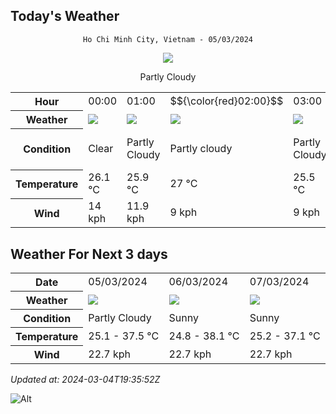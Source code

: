 ## Today's Weather
<div align="center">

`Ho Chi Minh City, Vietnam - 05/03/2024`

<img src="https://cdn.weatherapi.com/weather/64x64/day/116.png"/>

Partly Cloudy 

</div>


<table>
    <tr>
        <th>Hour</th>
          <td>00:00</div>   <td>01:00</div>   <td>$${\color{red}02:00}$$</td>   <td>03:00</div>   <td>04:00</div>   <td>05:00</div>   <td>06:00</div>   <td>07:00</div>   <td>08:00</div>   <td>09:00</div>   <td>10:00</div>   <td>11:00</div>   <td>12:00</div>   <td>13:00</div>   <td>14:00</div>   <td>15:00</div>   <td>16:00</div>   <td>17:00</div>   <td>18:00</div>   <td>19:00</div>   <td>20:00</div>   <td>21:00</div>   <td>22:00</div>   <td>23:00</div> 
    </tr>
    <tr>
        <th>Weather</th>
        <td><img src="https://cdn.weatherapi.com/weather/64x64/night/113.png"></img></td><td><img src="https://cdn.weatherapi.com/weather/64x64/night/116.png"></img></td><td><img src="https://cdn.weatherapi.com/weather/64x64/night/116.png"></img></td><td><img src="https://cdn.weatherapi.com/weather/64x64/night/116.png"></img></td><td><img src="https://cdn.weatherapi.com/weather/64x64/night/116.png"></img></td><td><img src="https://cdn.weatherapi.com/weather/64x64/night/176.png"></img></td><td><img src="https://cdn.weatherapi.com/weather/64x64/night/116.png"></img></td><td><img src="https://cdn.weatherapi.com/weather/64x64/day/116.png"></img></td><td><img src="https://cdn.weatherapi.com/weather/64x64/day/119.png"></img></td><td><img src="https://cdn.weatherapi.com/weather/64x64/day/116.png"></img></td><td><img src="https://cdn.weatherapi.com/weather/64x64/day/113.png"></img></td><td><img src="https://cdn.weatherapi.com/weather/64x64/day/113.png"></img></td><td><img src="https://cdn.weatherapi.com/weather/64x64/day/116.png"></img></td><td><img src="https://cdn.weatherapi.com/weather/64x64/day/116.png"></img></td><td><img src="https://cdn.weatherapi.com/weather/64x64/day/116.png"></img></td><td><img src="https://cdn.weatherapi.com/weather/64x64/day/113.png"></img></td><td><img src="https://cdn.weatherapi.com/weather/64x64/day/113.png"></img></td><td><img src="https://cdn.weatherapi.com/weather/64x64/day/113.png"></img></td><td><img src="https://cdn.weatherapi.com/weather/64x64/day/113.png"></img></td><td><img src="https://cdn.weatherapi.com/weather/64x64/night/113.png"></img></td><td><img src="https://cdn.weatherapi.com/weather/64x64/night/113.png"></img></td><td><img src="https://cdn.weatherapi.com/weather/64x64/night/113.png"></img></td><td><img src="https://cdn.weatherapi.com/weather/64x64/night/113.png"></img></td><td><img src="https://cdn.weatherapi.com/weather/64x64/night/113.png"></img></td>
    </tr>
    <tr>
        <th>Condition</th>
        <td width="200px">Clear </td><td width="200px">Partly Cloudy </td><td width="200px">Partly cloudy</td><td width="200px">Partly Cloudy </td><td width="200px">Partly Cloudy </td><td width="200px">Patchy rain nearby</td><td width="200px">Partly Cloudy </td><td width="200px">Partly Cloudy </td><td width="200px">Cloudy </td><td width="200px">Partly Cloudy </td><td width="200px">Sunny</td><td width="200px">Sunny</td><td width="200px">Partly Cloudy </td><td width="200px">Partly Cloudy </td><td width="200px">Partly Cloudy </td><td width="200px">Sunny</td><td width="200px">Sunny</td><td width="200px">Sunny</td><td width="200px">Sunny</td><td width="200px">Clear </td><td width="200px">Clear </td><td width="200px">Clear </td><td width="200px">Clear </td><td width="200px">Clear </td>
    </tr>
    <tr>
        <th>Temperature</th>
        <td>26.1 °C</td><td>25.9 °C</td><td>27 °C</td><td>25.5 °C</td><td>25.3 °C</td><td>25.2 °C</td><td>25.1 °C</td><td>26.1 °C</td><td>28 °C</td><td>30 °C</td><td>32 °C</td><td>33.9 °C</td><td>35.5 °C</td><td>36.6 °C</td><td>37.3 °C</td><td>37.5 °C</td><td>36.7 °C</td><td>33.7 °C</td><td>29.2 °C</td><td>27.6 °C</td><td>27.1 °C</td><td>26.9 °C</td><td>26.7 °C</td><td>26.6 °C</td>
    </tr>
    <tr>
        <th>Wind</th>
        <td>14 kph</td><td>11.9 kph</td><td>9 kph</td><td>9 kph</td><td>7.6 kph</td><td>7.2 kph</td><td>7.9 kph</td><td>9.7 kph</td><td>11.9 kph</td><td>11.5 kph</td><td>10.8 kph</td><td>9.7 kph</td><td>8.6 kph</td><td>8.6 kph</td><td>8.3 kph</td><td>10.8 kph</td><td>16.6 kph</td><td>21.6 kph</td><td>22.7 kph</td><td>21.2 kph</td><td>19.4 kph</td><td>16.6 kph</td><td>13.7 kph</td><td>13.7 kph</td>
    </tr>
</table>


## Weather For Next 3 days


<table>
    <tr>
        <th>Date</th>
        <td>05/03/2024</td><td>06/03/2024</td><td>07/03/2024</td>
    </tr>
    <tr>
        <th>Weather</th>
        <td><img src="https://cdn.weatherapi.com/weather/64x64/day/116.png"></img></td><td><img src="https://cdn.weatherapi.com/weather/64x64/day/113.png"></img></td><td><img src="https://cdn.weatherapi.com/weather/64x64/day/113.png"></img></td>
    </tr>
    <tr>
        <th>Condition</th>
        <td width="200px">Partly Cloudy </td><td width="200px">Sunny</td><td width="200px">Sunny</td>
    </tr>
    <tr>
        <th>Temperature</th>
        <td>25.1 -  37.5 °C</td><td>24.8 -  38.1 °C</td><td>25.2 -  37.1 °C</td>
    </tr>
    <tr>
        <th>Wind</th>
        <td>22.7 kph</td><td>22.7 kph</td><td>22.7 kph</td>
    </tr>
</table>


*Updated at: 2024-03-04T19:35:52Z*

![Alt](https://repobeats.axiom.co/api/embed/7d451ae2cdef1648d2e14e5cc714356b2ebae209.svg "Repobeats analytics image")